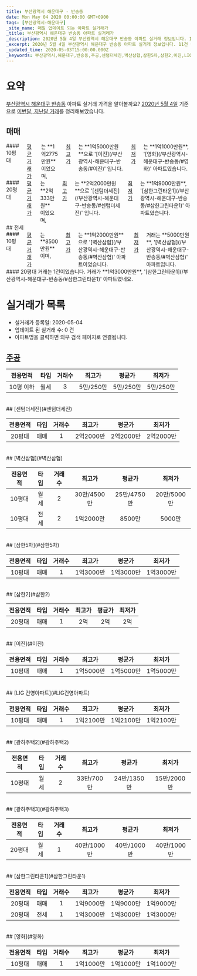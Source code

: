 ```yaml
---
title: 부산광역시 해운대구 - 반송동
date: Mon May 04 2020 00:00:00 GMT+0900
tags: [부산광역시-해운대구]
_site_name: 매일 업데이트 되는 아파트 실거래가
_title: 부산광역시 해운대구 반송동 아파트 실거래가
_description: 2020년 5월 4일 부산광역시 해운대구 반송동 아파트 실거래 정보입니다. 11건 아파트 정보가 있습니다.
_excerpt: 2020년 5월 4일 부산광역시 해운대구 반송동 아파트 실거래 정보입니다. 11건 아파트 정보가 있습니다.
_updated_time: 2020-05-03T15:00:00.000Z
_keywords: 부산광역시,해운대구,반송동,주공,센텀더세진,벽산삼협,삼한5차,삼한2,이진,LIG 건영아파트,광하주택2,광하주택3,삼한그린타운1,영화
---
```





# 요약
<ins>부산광역시 해운대구 반송동</ins> 아파트 실거래 가격을 알아볼까요? <ins>2020년 5월 4일</ins> 기준으로 <ins>이번달, 지난달 거래</ins>를 정리해보았습니다.

## 매매
<div class="container">
<div class="six columns" markdown="1">
#### 10평대
<ins>평균 거래가</ins>는 **1억2775만원**이었으며, <ins>최고가</ins>는 **1억5000만원**으로 '[이진](/부산광역시-해운대구-반송동/#이진)' 입니다. <ins>최저가</ins>는 **1억1000만원**, '[영화](/부산광역시-해운대구-반송동/#영화)' 아파트였습니다.
</div>
<div class="six columns" markdown="1">
#### 20평대
<ins>평균 거래가</ins>는 **2억333만원**이었으며, <ins>최고가</ins>는 **2억2000만원**으로 '[센텀더세진](/부산광역시-해운대구-반송동/#센텀더세진)' 입니다. <ins>최저가</ins>는 **1억9000만원**, '[삼한그린타운1](/부산광역시-해운대구-반송동/#삼한그린타운1)' 아파트였습니다.
</div>
</div>
## 전세
<div class="container">
<div class="six columns" markdown="1">
#### 10평대
<ins>평균 거래가</ins>는 **8500만원**이며, <ins>최고가</ins>는 **1억2000만원**으로 '[벽산삼협](/부산광역시-해운대구-반송동/#벽산삼협)' 아파트이었습니다. <ins>최저가</ins> 거래는 **5000만원**, '[벽산삼협](/부산광역시-해운대구-반송동/#벽산삼협)' 아파트입니다.
</div>
<div class="six columns" markdown="1">
#### 20평대
거래는 1건이었습니다. 거래가 **1억3000만원**, '[삼한그린타운1](/부산광역시-해운대구-반송동/#삼한그린타운1)' 아파트였네요.
</div>
</div>



# 실거래가 목록
- 실거래가 등록일: 2020-05-04
- 업데이트 된 실거래 수: 0 건
- 아파트명을 클릭하면 외부 검색 페이지로 연결됩니다.

## [주공](#주공)

|전용면적|타입|거래수|최고가|평균가|최저가|
|:---:|:---:|:---:|:---:|:---:|:---:|
|10평 이하|<span class="deal-type-3">월세</span>|3|5만/250만|5만/250만|5만/250만|

<br/>
## [센텀더세진](#센텀더세진)

|전용면적|타입|거래수|최고가|평균가|최저가|
|:---:|:---:|:---:|:---:|:---:|:---:|
|20평대|<span class="deal-type-1">매매</span>|1|2억2000만|2억2000만|2억2000만|

<br/>
## [벽산삼협](#벽산삼협)

|전용면적|타입|거래수|최고가|평균가|최저가|
|:---:|:---:|:---:|:---:|:---:|:---:|
|10평대|<span class="deal-type-3">월세</span>|2|30만/4500만|25만/4750만|20만/5000만|
|10평대|<span class="deal-type-2">전세</span>|2|1억2000만|8500만|5000만|

<br/>
## [삼한5차](#삼한5차)

|전용면적|타입|거래수|최고가|평균가|최저가|
|:---:|:---:|:---:|:---:|:---:|:---:|
|10평대|<span class="deal-type-1">매매</span>|1|1억3000만|1억3000만|1억3000만|

<br/>
## [삼한2](#삼한2)

|전용면적|타입|거래수|최고가|평균가|최저가|
|:---:|:---:|:---:|:---:|:---:|:---:|
|20평대|<span class="deal-type-1">매매</span>|1|2억|2억|2억|

<br/>
## [이진](#이진)

|전용면적|타입|거래수|최고가|평균가|최저가|
|:---:|:---:|:---:|:---:|:---:|:---:|
|10평대|<span class="deal-type-1">매매</span>|1|1억5000만|1억5000만|1억5000만|

<br/>
## [LIG 건영아파트](#LIG건영아파트)

|전용면적|타입|거래수|최고가|평균가|최저가|
|:---:|:---:|:---:|:---:|:---:|:---:|
|10평대|<span class="deal-type-1">매매</span>|1|1억2100만|1억2100만|1억2100만|

<br/>
## [광하주택2](#광하주택2)

|전용면적|타입|거래수|최고가|평균가|최저가|
|:---:|:---:|:---:|:---:|:---:|:---:|
|10평대|<span class="deal-type-3">월세</span>|2|33만/700만|24만/1350만|15만/2000만|

<br/>
## [광하주택3](#광하주택3)

|전용면적|타입|거래수|최고가|평균가|최저가|
|:---:|:---:|:---:|:---:|:---:|:---:|
|20평대|<span class="deal-type-3">월세</span>|1|40만/1000만|40만/1000만|40만/1000만|

<br/>
## [삼한그린타운1](#삼한그린타운1)

|전용면적|타입|거래수|최고가|평균가|최저가|
|:---:|:---:|:---:|:---:|:---:|:---:|
|20평대|<span class="deal-type-1">매매</span>|1|1억9000만|1억9000만|1억9000만|
|20평대|<span class="deal-type-2">전세</span>|1|1억3000만|1억3000만|1억3000만|

<br/>
## [영화](#영화)

|전용면적|타입|거래수|최고가|평균가|최저가|
|:---:|:---:|:---:|:---:|:---:|:---:|
|10평대|<span class="deal-type-1">매매</span>|1|1억1000만|1억1000만|1억1000만|

<br/>



